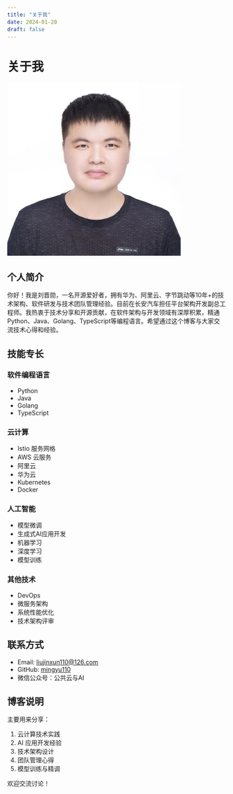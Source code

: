 ```yaml
---
title: "关于我"
date: 2024-01-20
draft: false
---
```


# 关于我

![个人照片](/images/profile.jpg)

## 个人简介

你好！我是刘晋勋，一名开源爱好者，拥有华为、阿里云、字节跳动等10年+的技术架构、软件研发与技术团队管理经验。目前在长安汽车担任平台架构开发副总工程师。我热衷于技术分享和开源贡献，在软件架构与开发领域有深厚积累，精通Python、Java、Golang、TypeScript等编程语言。希望通过这个博客与大家交流技术心得和经验。

## 技能专长

### 软件编程语言
- Python
- Java
- Golang
- TypeScript

### 云计算
- Istio 服务网格
- AWS 云服务
- 阿里云
- 华为云
- Kubernetes
- Docker

### 人工智能
- 模型微调
- 生成式AI应用开发
- 机器学习
- 深度学习
- 模型训练

### 其他技术
- DevOps
- 微服务架构
- 系统性能优化
- 技术架构评审

## 联系方式

- Email: liujinxun110@126.com
- GitHub: [mingyu110](https://github.com/mingyu110)
- 微信公众号：公共云与AI

## 博客说明

主要用来分享：

1. 云计算技术实践
2. AI 应用开发经验
3. 技术架构设计
4. 团队管理心得
5. 模型训练与精调

欢迎交流讨论！ 
